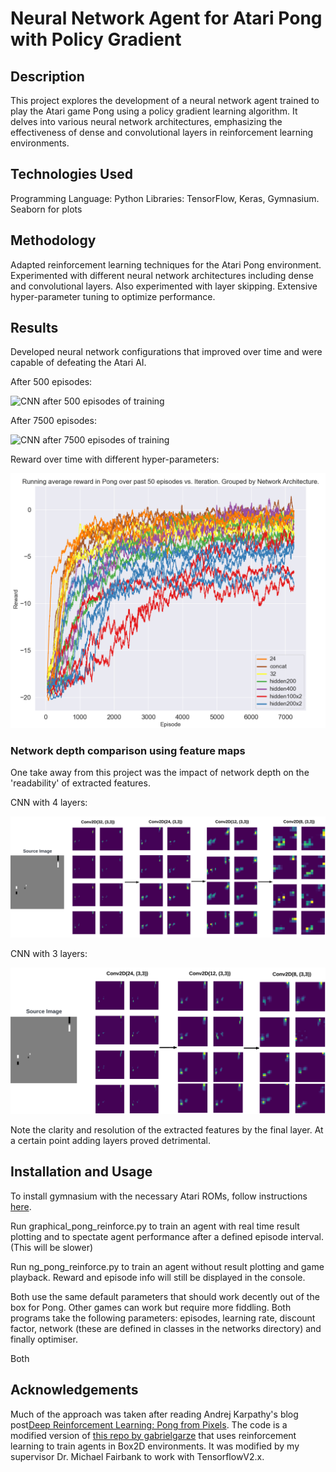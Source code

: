 # Neural Network Agent for Atari Pong with Policy Gradient
## Description

This project explores the development of a neural network agent trained to play the Atari game Pong using a policy gradient learning algorithm. It delves into various neural network architectures, emphasizing the effectiveness of dense and convolutional layers in reinforcement learning environments.

## Technologies Used

Programming Language: Python
Libraries: TensorFlow, Keras, Gymnasium. Seaborn for plots

## Methodology

Adapted reinforcement learning techniques for the Atari Pong environment.
Experimented with different neural network architectures including dense and convolutional layers. Also experimented with layer skipping.
Extensive hyper-parameter tuning to optimize performance.

## Results

Developed neural network configurations that improved over time and were capable of defeating the Atari AI.

After 500 episodes:

![CNN after 500 episodes of training](media/Pong_ep_500.gif)

After 7500 episodes:

![CNN after 7500 episodes of training](media/Pong_ep_7500.gif)

Reward over time with different hyper-parameters:

![Results/episode for different networks](media/final_rewards_line.png)

### Network depth comparison using feature maps

One take away from this project was the impact of network depth on the 'readability' of extracted features.

CNN with 4 layers:

![4 layer feature map](media/conv32_map.png)

CNN with 3 layers:

![3 layer feature map](media/conv24_map.png)

Note the clarity and resolution of the extracted features by the final layer. At a certain point adding layers proved detrimental.

## Installation and Usage

To install gymnasium with the necessary Atari ROMs, follow instructions [here](https://gymnasium.farama.org/environments/atari/).

Run graphical_pong_reinforce.py to train an agent with real time result plotting and to spectate agent performance after a defined episode interval. (This will be slower)

Run ng_pong_reinforce.py to train an agent without result plotting and game playback. Reward and episode info will still be displayed in the console.

Both use the same default parameters that should work decently out of the box for Pong. Other games can work but require more fiddling. Both programs take the following parameters: episodes, learning rate, discount factor, network (these are defined in classes in the networks directory) and finally optimiser.

Both

## Acknowledgements

Much of the approach was taken after reading Andrej Karpathy's blog post[Deep Reinforcement Learning: Pong from Pixels](http://karpathy.github.io/2016/05/31/rl/). The code is a modified version of [this repo by gabrielgarze](https://github.com/gabrielgarza/openai-gym-policy-gradient) that uses reinforcement learning to train agents in Box2D environments. It was modified by my supervisor Dr. Michael Fairbank to work with TensorflowV2.x.